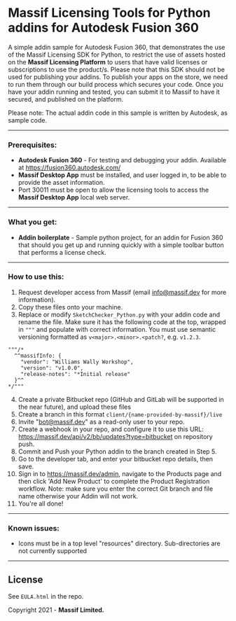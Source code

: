 # Massif Licensing Tools for Python addins for Autodesk Fusion 360

A simple addin sample for Autodesk Fusion 360, that demonstrates the use of the Massif Licensing SDK for Python, to restrict the use of assets hosted on the **Massif Licensing Platform** to users that have valid licenses or subscriptions to use the product/s.
Please note that this SDK should not be used for publishing your addins. To publish your apps on the store, we need to run them through our build process which secures your code. Once you have your addin running and tested, you can submit it to Massif to have it secured, and published on the platform.

Please note: The actual addin code in this sample is written by Autodesk, as sample code.

---

### Prerequisites:

* **Autodesk Fusion 360** - For testing and debugging your addin. Available at https://fusion360.autodesk.com/
* **Massif Desktop App** must be installed, and user logged in, to be able to provide the asset information.
* Port 30011 must be open to allow the licensing tools to access the **Massif Desktop App** local web server. 

---

### What you get:

* **Addin boilerplate** - Sample python project, for an addin for Fusion 360 that should you get up and running quickly with a simple toolbar button that performs a license check.   

---

### How to use this:

1. Request developer access from Massif (email info@massif.dev for more information).
2. Copy these files onto your machine.
3. Replace or modify `SketchChecker_Python.py` with your addin code and rename the file. Make sure it has the following code at the top, wrapped in `"""` and populate with correct information. You must use semantic versioning formatted as `v<major>.<minor>.<patch?`, e.g. `v1.2.3`.
~~~
"""/*
  ^^massifInfo: {
    "vendor": "Williams Wally Workshop",
    "version": "v1.0.0",
    "release-notes": "*Initial release"
  }^^
*/"""
~~~
4. Create a private Bitbucket repo (GitHub and GitLab will be supported in the near future), and upload these files
5. Create a branch in this format ```client/{name-provided-by-massif}/live```
6. Invite "bot@massif.dev" as a read-only user to your repo.
7. Create a webhook in your repo, and configure it to use this URL: https://massif.dev/api/v2/bb/updates?type=bitbucket on repository push.
8. Commit and Push your Python addin to the branch created in Step 5.
9. Go to the developer tab, and enter your bitbucket repo details, then save.
10. Sign in to https://massif.dev/admin, navigate to the Products page and then click 'Add New Product' to complete the Product Registration workflow. Note: make sure you enter the correct Git branch and file name otherwise your Addin will not work.
11. You're all done!

---

### Known issues:
- Icons must be in a top level "resources" directory. Sub-directories are not currently supported

---

## License

See `EULA.html` in the repo.

Copyright 2021 - **Massif Limited.**

